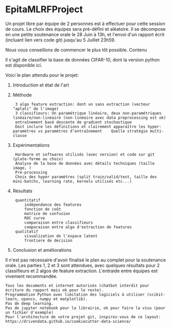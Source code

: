# EpitaMLRFProject

Un projet libre par équipe de 2 personnes est à effectuer pour cette session de cours. Le choix des équipes sera pré-défini et aléatoire.
Il se décompose en une petite soutenance orale le 28 Juin à 13h, et l'envoi d'un rapport écrit (incluant lien vers code git) jusqu'au 5 Juillet 23h59.

Nous vous conseillons de commencer le plus tôt possible.
Contenu

Il s'agit de classifier la base de données CIFAR-10, dont la version python est disponible ici.

Voici le plan attendu pour le projet:
1. Introduction et état de l'art

2. Méthode

        3 algo feature extraction: dont un sans extraction (vecteur "aplati" de l'image)
        3 classifieurs: Un paramétrique linéaire, deux non-paramétriques linéaire/non-linéaire (non-linéaire avec data preprocessing est ok)
        entraînement basé descente de gradient stochastique
        Doit inclure les définitions et clairement apparaître les hyper-paramètres vs paramètres d’entraînement    Quelle stratégie multi-classe

3. Expérimentations

        Hardware et softwares utilisés (avec version) et code sur git (plate-forme au choix)
        Analyse de la base de données avec détails techniques (taille image, )
        Pre-processing
        Choix des hyper paramètres (split train/valid/test, taille des mini-batchs, learning rate, kernels utilisés etc...)

4. Résultats

        quantitatif
            indépendance des features
            fonction de coût
            matrice de confusion
            ROC curve
            comparaison entre classifieurs
            comparaison entre algo d'extraction de features
        qualitatif
            visualization de l'espace latent
            frontiere de decision

5. Conclusion et améliorations

Il n'est pas nécessaire d'avoir finalisé le plan au complet pour la soutenance orale. Les parties 1, 2 et 3 sont attendues, avec quelques résultats pour 2 classifieurs et 2 algos de feature extraction.
L'entraide entre équipes est vivement recommandée.


    Tous les documents et internet autorisés (chatbot interdit pour écriture du rapport mais ok pour le reste).
    Programmation Python avec limitation des logiciels à utiliser (scikit-learn, opencv, numpy et matplotlib).
    Pas de deep learning.
    Pas de jupyter notebook pour la librairie, ok pour faire la visu (pour un fichier d'exemple)
    Pour l'architecture de votre projet git, inspirez-vous de ce layout: https://drivendata.github.io/cookiecutter-data-science/
